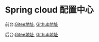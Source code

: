 # Spring cloud 配置中心

前台:[Gitee地址](https://gitee.com/consolelog/codeforfun-config-server-frontend), [Github地址](https://github.com/qq253498229/codeforfun-config-frontend)

后台:[Gitee地址](https://gitee.com/consolelog/codeforfun-config-server), [Github地址](https://github.com/qq253498229/codeforfun-config-server)

